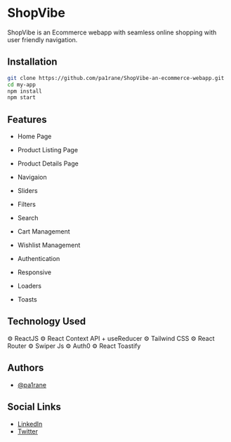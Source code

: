 # ShopVibe

ShopVibe is an Ecommerce webapp with seamless online shopping with user friendly navigation.


## Installation
```bash
git clone https://github.com/pa1rane/ShopVibe-an-ecommerce-webapp.git
cd my-app
npm install
npm start
```

    
## Features

- Home Page 

- Product Listing Page
  
- Product Details Page

- Navigaion 

- Sliders

- Filters

- Search

- Cart Management

- Wishlist Management

- Authentication

- Responsive

- Loaders

- Toasts

  
## Technology Used
⚙️ ReactJS
⚙️ React Context API + useReducer
⚙️ Tailwind CSS
⚙️ React Router
⚙️ Swiper Js
⚙️ Auth0
⚙️ React Toastify


## Authors

- [@pa1rane](https://www.github.com/pa1rane)
## Social Links
* [LinkedIn](https://www.linkedin.com/in/pavan-rane-109258168/)
* [Twitter](https://www.twitter.com/pa1rane/)
